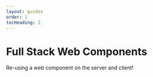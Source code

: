 ```yaml
---
layout: guides
order: 1
tocHeading: 2
---
```


# Full Stack Web Components

Re-using a web component on the server and client!
